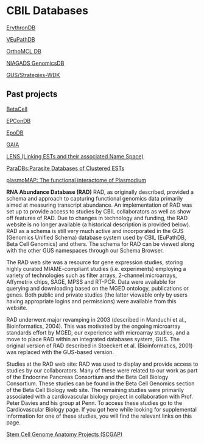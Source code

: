 # CBIL Databases
[ErythronDB](https://www.cbil.upenn.edu/ErythronDB/)

[VEuPathDB](https://veupathdb.org/veupathdb/app)

[OrthoMCL DB](https://orthomcl.org/orthomcl/app)

[NIAGADS GenomicsDB](https://www.niagads.org/genomics/)

[GUS/Strategies-WDK](past-projects/GUS.md)

## Past projects
[BetaCell](http://www.betacell.org/)

[EPConDB](past-projects/EPConDB.md)

[EpoDB](http://www.cbil.upenn.edu/EpoDB/)

[GAIA](http://www.cbil.upenn.edu/gaia2/)

[LENS (Linking ESTs and their associated Name Space)](http://www.cbil.upenn.edu/LENS/)

[ParaDBs:Parasite Databases of Clustered ESTs](http://www.cbil.upenn.edu/ParaDBs/)

[plasmoMAP: The functional interactome of Plasmodium](http://www.cbil.upenn.edu/plasmoMAP/)

**RNA Abundance Database (RAD)**
RAD, as originally described, provided a schema and approach to capturing functional genomics data primarily aimed at measuring transcript abundance. An implementation of RAD was set up to provide access to studies by CBIL collaborators as well as show off features of RAD. Due to changes in technology and funding, the RAD website is no longer available (a historical description is provided below). RAD as a schema is still very much active and incorporated in the GUS (Genomics Unified Schema) database system used by CBIL (EuPathDB, Beta Cell Genomics) and others. The schema for RAD can be viewed along with the other GUS namespaces through our Schema Browser.
<p>
The RAD web site was a resource for gene expression studies, storing highly curated MIAME-compliant studies (i.e. experiments) employing a variety of technologies such as filter arrays, 2-channel microarrays, Affymetrix chips, SAGE, MPSS and RT-PCR. Data were available for querying and downloading based on the MGED ontology, publications or genes. Both public and private studies (the latter viewable only by users having appropriate logins and permissions) were available from this website.
<p>
RAD underwent major revamping in 2003 (described in Manduchi et al., Bioinformatics, 2004). This was motivated by the ongoing microarray standards effort by MGED, our experience with microarray studies, and a move to place RAD within an integrated databases system, GUS. The original version of RAD described in Stoeckert et al. (Bioinformatics, 2001) was replaced with the GUS-based version.
<p>
Studies at the RAD web site: RAD was used to display and provide access to studies by our collaborators. Many of these were related to our work as part of the Endocrine Pancreas Consortium and the Beta Cell Biology Consortium. These studies can be found in the Beta Cell Genomics section of the Beta Cell Biology web site. The remaining studies were primarily associated with a cardiovascular biology project in collaboration with Prof. Peter Davies and his group at Penn. To access these studies go to the Cardiovascular Biology page. If you got here while looking for supplemental information for one of these studies, you will find the relevant links on this page.

[Stem Cell Genome Anatomy Projects (SCGAP)](http://www.cbil.upenn.edu/SCGAP/)

